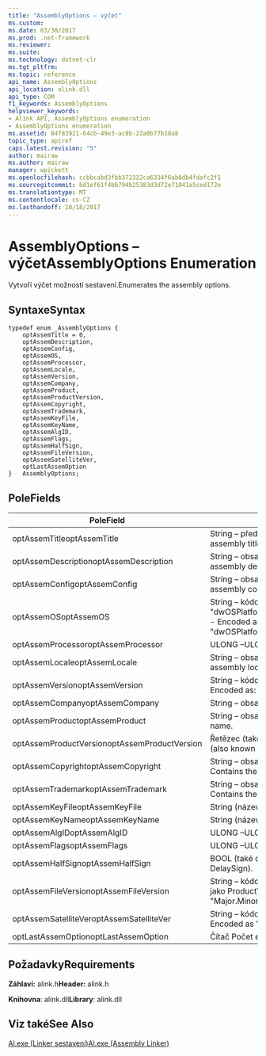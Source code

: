 ```yaml
---
title: "AssemblyOptions – výčet"
ms.custom: 
ms.date: 03/30/2017
ms.prod: .net-framework
ms.reviewer: 
ms.suite: 
ms.technology: dotnet-clr
ms.tgt_pltfrm: 
ms.topic: reference
api_name: AssemblyOptions
api_location: alink.dll
api_type: COM
f1_keywords: AssemblyOptions
helpviewer_keywords:
- Alink API, AssemblyOptions enumeration
- AssemblyOptions enumeration
ms.assetid: 84f83921-64cb-49e3-ac8b-22a0b77b18a8
topic_type: apiref
caps.latest.revision: "5"
author: mairaw
ms.author: mairaw
manager: wpickett
ms.openlocfilehash: ccbbcabd3fbb372322ca6334f6ab6db4fdafc2f1
ms.sourcegitcommit: bd1ef61f4bb794b25383d3d72e71041a5ced172e
ms.translationtype: MT
ms.contentlocale: cs-CZ
ms.lasthandoff: 10/18/2017
---
```

# <a name="assemblyoptions-enumeration"></a><span data-ttu-id="0702e-102">AssemblyOptions – výčet</span><span class="sxs-lookup"><span data-stu-id="0702e-102">AssemblyOptions Enumeration</span></span>
<span data-ttu-id="0702e-103">Vytvoří výčet možností sestavení.</span><span class="sxs-lookup"><span data-stu-id="0702e-103">Enumerates the assembly options.</span></span>  
  
## <a name="syntax"></a><span data-ttu-id="0702e-104">Syntaxe</span><span class="sxs-lookup"><span data-stu-id="0702e-104">Syntax</span></span>  
  
```  
typedef enum _AssemblyOptions {  
    optAssemTitle = 0,  
    optAssemDescription,  
    optAssemConfig,  
    optAssemOS,  
    optAssemProcessor,  
    optAssemLocale,  
    optAssemVersion,  
    optAssemCompany,  
    optAssemProduct,  
    optAssemProductVersion,  
    optAssemCopyright,  
    optAssemTrademark,  
    optAssemKeyFile,  
    optAssemKeyName,  
    optAssemAlgID,  
    optAssemFlags,  
    optAssemHalfSign,  
    optAssemFileVersion,  
    optAssemSatelliteVer,  
    optLastAssemOption  
}   AssemblyOptions;  
```  
  
## <a name="fields"></a><span data-ttu-id="0702e-105">Pole</span><span class="sxs-lookup"><span data-stu-id="0702e-105">Fields</span></span>  
  
|<span data-ttu-id="0702e-106">Pole</span><span class="sxs-lookup"><span data-stu-id="0702e-106">Field</span></span>|<span data-ttu-id="0702e-107">Popis</span><span class="sxs-lookup"><span data-stu-id="0702e-107">Description</span></span>|  
|-----------|-----------------|  
|<span data-ttu-id="0702e-108">optAssemTitle</span><span class="sxs-lookup"><span data-stu-id="0702e-108">optAssemTitle</span></span>|<span data-ttu-id="0702e-109">String – představuje název sestavení.</span><span class="sxs-lookup"><span data-stu-id="0702e-109">String - Represents the assembly title.</span></span>|  
|<span data-ttu-id="0702e-110">optAssemDescription</span><span class="sxs-lookup"><span data-stu-id="0702e-110">optAssemDescription</span></span>|<span data-ttu-id="0702e-111">String – obsahuje popis sestavení.</span><span class="sxs-lookup"><span data-stu-id="0702e-111">String - Contains the assembly description.</span></span>|  
|<span data-ttu-id="0702e-112">optAssemConfig</span><span class="sxs-lookup"><span data-stu-id="0702e-112">optAssemConfig</span></span>|<span data-ttu-id="0702e-113">String – obsahuje konfiguraci sestavení.</span><span class="sxs-lookup"><span data-stu-id="0702e-113">String - Contains the assembly configuration.</span></span>|  
|<span data-ttu-id="0702e-114">optAssemOS</span><span class="sxs-lookup"><span data-stu-id="0702e-114">optAssemOS</span></span>|<span data-ttu-id="0702e-115">String – kódovaná jako: "dwOSPlatformId.dwOSMajorVersion.dwOSMinorVersion".</span><span class="sxs-lookup"><span data-stu-id="0702e-115">String - Encoded as: "dwOSPlatformId.dwOSMajorVersion.dwOSMinorVersion".</span></span>|  
|<span data-ttu-id="0702e-116">optAssemProcessor</span><span class="sxs-lookup"><span data-stu-id="0702e-116">optAssemProcessor</span></span>|<span data-ttu-id="0702e-117">ULONG –</span><span class="sxs-lookup"><span data-stu-id="0702e-117">ULONG</span></span>|  
|<span data-ttu-id="0702e-118">optAssemLocale</span><span class="sxs-lookup"><span data-stu-id="0702e-118">optAssemLocale</span></span>|<span data-ttu-id="0702e-119">String – obsahuje národnímu sestavení.</span><span class="sxs-lookup"><span data-stu-id="0702e-119">String - Contains the assembly locale.</span></span>|  
|<span data-ttu-id="0702e-120">optAssemVersion</span><span class="sxs-lookup"><span data-stu-id="0702e-120">optAssemVersion</span></span>|<span data-ttu-id="0702e-121">String – kódovaná jako: "Major.Minor.Build.Revision".</span><span class="sxs-lookup"><span data-stu-id="0702e-121">String - Encoded as: "Major.Minor.Build.Revision".</span></span>|  
|<span data-ttu-id="0702e-122">optAssemCompany</span><span class="sxs-lookup"><span data-stu-id="0702e-122">optAssemCompany</span></span>|<span data-ttu-id="0702e-123">String – obsahuje společnosti.</span><span class="sxs-lookup"><span data-stu-id="0702e-123">String - Contains the company.</span></span>|  
|<span data-ttu-id="0702e-124">optAssemProduct</span><span class="sxs-lookup"><span data-stu-id="0702e-124">optAssemProduct</span></span>|<span data-ttu-id="0702e-125">String – obsahuje název produktu.</span><span class="sxs-lookup"><span data-stu-id="0702e-125">String - Contains the product name.</span></span>|  
|<span data-ttu-id="0702e-126">optAssemProductVersion</span><span class="sxs-lookup"><span data-stu-id="0702e-126">optAssemProductVersion</span></span>|<span data-ttu-id="0702e-127">Řetězec (také označované jako InformationalVersion).</span><span class="sxs-lookup"><span data-stu-id="0702e-127">String (also known as InformationalVersion).</span></span>|  
|<span data-ttu-id="0702e-128">optAssemCopyright</span><span class="sxs-lookup"><span data-stu-id="0702e-128">optAssemCopyright</span></span>|<span data-ttu-id="0702e-129">String – obsahuje informace o autorských právech.</span><span class="sxs-lookup"><span data-stu-id="0702e-129">String - Contains the copyright information.</span></span>|  
|<span data-ttu-id="0702e-130">optAssemTrademark</span><span class="sxs-lookup"><span data-stu-id="0702e-130">optAssemTrademark</span></span>|<span data-ttu-id="0702e-131">String – obsahuje informace o ochranných známkách.</span><span class="sxs-lookup"><span data-stu-id="0702e-131">String - Contains the trademark information.</span></span>|  
|<span data-ttu-id="0702e-132">optAssemKeyFile</span><span class="sxs-lookup"><span data-stu-id="0702e-132">optAssemKeyFile</span></span>|<span data-ttu-id="0702e-133">String (název souboru).</span><span class="sxs-lookup"><span data-stu-id="0702e-133">String (file name).</span></span>|  
|<span data-ttu-id="0702e-134">optAssemKeyName</span><span class="sxs-lookup"><span data-stu-id="0702e-134">optAssemKeyName</span></span>|<span data-ttu-id="0702e-135">String (název klíče).</span><span class="sxs-lookup"><span data-stu-id="0702e-135">String (The key name).</span></span>|  
|<span data-ttu-id="0702e-136">optAssemAlgID</span><span class="sxs-lookup"><span data-stu-id="0702e-136">optAssemAlgID</span></span>|<span data-ttu-id="0702e-137">ULONG –</span><span class="sxs-lookup"><span data-stu-id="0702e-137">ULONG</span></span>|  
|<span data-ttu-id="0702e-138">optAssemFlags</span><span class="sxs-lookup"><span data-stu-id="0702e-138">optAssemFlags</span></span>|<span data-ttu-id="0702e-139">ULONG –</span><span class="sxs-lookup"><span data-stu-id="0702e-139">ULONG</span></span>|  
|<span data-ttu-id="0702e-140">optAssemHalfSign</span><span class="sxs-lookup"><span data-stu-id="0702e-140">optAssemHalfSign</span></span>|<span data-ttu-id="0702e-141">BOOL (také označované jako DelaySign).</span><span class="sxs-lookup"><span data-stu-id="0702e-141">Bool (Also known as DelaySign).</span></span>|  
|<span data-ttu-id="0702e-142">optAssemFileVersion</span><span class="sxs-lookup"><span data-stu-id="0702e-142">optAssemFileVersion</span></span>|<span data-ttu-id="0702e-143">String – kódovaná jako "Major.Minor.Build.Revision"--stejný jako ProductVersion.</span><span class="sxs-lookup"><span data-stu-id="0702e-143">String - Encoded as "Major.Minor.Build.Revision"--same as ProductVersion.</span></span>|  
|<span data-ttu-id="0702e-144">optAssemSatelliteVer</span><span class="sxs-lookup"><span data-stu-id="0702e-144">optAssemSatelliteVer</span></span>|<span data-ttu-id="0702e-145">String – kódovaná jako "Major.Minor.Build.Revision".</span><span class="sxs-lookup"><span data-stu-id="0702e-145">String - Encoded as "Major.Minor.Build.Revision".</span></span>|  
|<span data-ttu-id="0702e-146">optLastAssemOption</span><span class="sxs-lookup"><span data-stu-id="0702e-146">optLastAssemOption</span></span>|<span data-ttu-id="0702e-147">Čítač Počet elementů.</span><span class="sxs-lookup"><span data-stu-id="0702e-147">A counter of the number of elements.</span></span>|  
  
## <a name="requirements"></a><span data-ttu-id="0702e-148">Požadavky</span><span class="sxs-lookup"><span data-stu-id="0702e-148">Requirements</span></span>  
 <span data-ttu-id="0702e-149">**Záhlaví:** alink.h</span><span class="sxs-lookup"><span data-stu-id="0702e-149">**Header:** alink.h</span></span>  
  
 <span data-ttu-id="0702e-150">**Knihovna**: alink.dll</span><span class="sxs-lookup"><span data-stu-id="0702e-150">**Library**: alink.dll</span></span>  
  
## <a name="see-also"></a><span data-ttu-id="0702e-151">Viz také</span><span class="sxs-lookup"><span data-stu-id="0702e-151">See Also</span></span>  
 [<span data-ttu-id="0702e-152">Al.exe (Linker sestavení)</span><span class="sxs-lookup"><span data-stu-id="0702e-152">Al.exe (Assembly Linker)</span></span>](../../../../docs/framework/tools/al-exe-assembly-linker.md)
